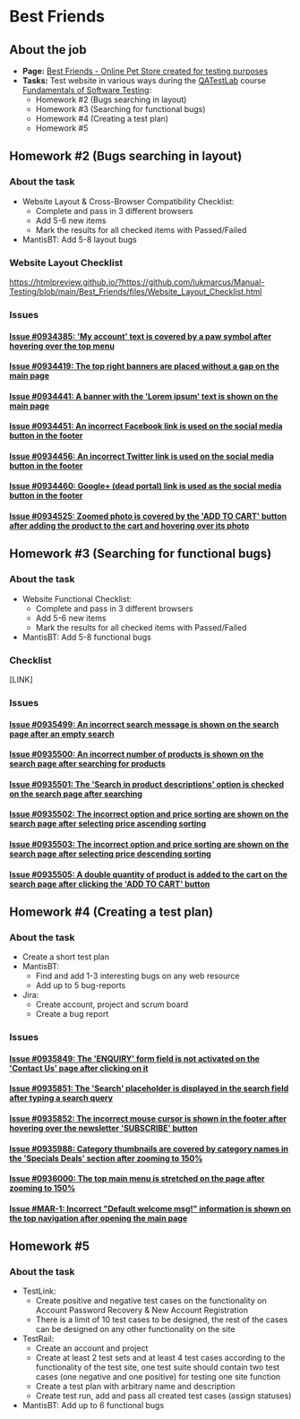 # Best Friends

## About the job

- **Page:** [Best Friends - Online Pet Store created for testing purposes](http://opencart.qatestlab.net/)
- **Tasks:** Test website in various ways during the [QATestLab](https://en.training.qatestlab.com/) course [Fundamentals of Software Testing](https://en.training.qatestlab.com/course/software-testing-fundamentals/):
  - Homework #2 (Bugs searching in layout)
  - Homework #3 (Searching for functional bugs)
  - Homework #4 (Creating a test plan)
  - Homework #5

## Homework #2 (Bugs searching in layout)

### About the task

- Website Layout & Cross-Browser Compatibility Checklist:
  - Complete and pass in 3 different browsers
  - Add 5-6 new items
  - Mark the results for all checked items with Passed/Failed
- MantisBT: Add 5-8 layout bugs

### Website Layout Checklist

https://htmlpreview.github.io/?https://github.com/lukmarcus/Manual-Testing/blob/main/Best_Friends/files/Website_Layout_Checklist.html

### Issues

#### [Issue #0934385: 'My account' text is covered by a paw symbol after hovering over the top menu](/Best_Friends/files/0934385.md)

#### [Issue #0934419: The top right banners are placed without a gap on the main page](/Best_Friends/files/0934419.md)

#### [Issue #0934441: A banner with the 'Lorem ipsum' text is shown on the main page](/Best_Friends/files/0934441.md)

#### [Issue #0934451: An incorrect Facebook link is used on the social media button in the footer](/Best_Friends/files/0934451.md)

#### [Issue #0934456: An incorrect Twitter link is used on the social media button in the footer](/Best_Friends/files/0934456.md)

#### [Issue #0934460: Google+ (dead portal) link is used as the social media button in the footer](/Best_Friends/files/0934460.md)

#### [Issue #0934525: Zoomed photo is covered by the 'ADD TO CART' button after adding the product to the cart and hovering over its photo](/Best_Friends/files/0934525.md)

## Homework #3 (Searching for functional bugs)

### About the task

- Website Functional Checklist:
  - Complete and pass in 3 different browsers
  - Add 5-6 new items
  - Mark the results for all checked items with Passed/Failed
- MantisBT: Add 5-8 functional bugs

### Checklist

[LINK]

### Issues

#### [Issue #0935499: An incorrect search message is shown on the search page after an empty search](/Best_Friends/files/0935499.md)

#### [Issue #0935500: An incorrect number of products is shown on the search page after searching for products](/Best_Friends/files/0935500.md)

#### [Issue #0935501: The 'Search in product descriptions' option is checked on the search page after searching](/Best_Friends/files/0935501.md)

#### [Issue #0935502: The incorrect option and price sorting are shown on the search page after selecting price ascending sorting](/Best_Friends/files/0935502.md)

#### [Issue #0935503: The incorrect option and price sorting are shown on the search page after selecting price descending sorting](/Best_Friends/files/0935503.md)

#### [Issue #0935505: A double quantity of product is added to the cart on the search page after clicking the 'ADD TO CART' button](/Best_Friends/files/0935505.md)

## Homework #4 (Creating a test plan)

### About the task

- Create a short test plan
- MantisBT:
  - Find and add 1-3 interesting bugs on any web resource
  - Add up to 5 bug-reports
- Jira:
  - Create account, project and scrum board
  - Create a bug report

### Issues

#### [Issue #0935849: The 'ENQUIRY' form field is not activated on the 'Contact Us' page after clicking on it](/Best_Friends/files/0935849.md)

#### [Issue #0935851: The 'Search' placeholder is displayed in the search field after typing a search query](/Best_Friends/files/0935851.md)

#### [Issue #0935852: The incorrect mouse cursor is shown in the footer after hovering over the newsletter 'SUBSCRIBE' button](/Best_Friends/files/0935852.md)

#### [Issue #0935988: Category thumbnails are covered by category names in the 'Specials Deals' section after zooming to 150%](/Best_Friends/files/0935988.md)

#### [Issue #0936000: The top main menu is stretched on the page after zooming to 150%](/Best_Friends/files/0936000.md)

#### [Issue #MAR-1: Incorrect "Default welcome msg!" information is shown on the top navigation after opening the main page](/Best_Friends/files/mar-1.md)

## Homework #5

### About the task

- TestLink:
  - Create positive and negative test cases on the functionality on Account Password Recovery & New Account Registration
  - There is a limit of 10 test cases to be designed, the rest of the cases can be designed on any other functionality on the site
- TestRail:
  - Create an account and project
  - Create at least 2 test sets and at least 4 test cases according to the functionality of the test site, one test suite should contain two test cases (one negative and one positive) for testing one site function
  - Create a test plan with arbitrary name and description
  - Create test run, add and pass all created test cases (assign statuses)
- MantisBT: Add up to 6 functional bugs
